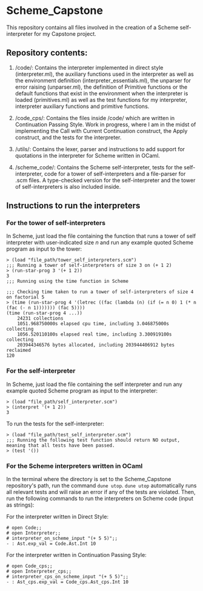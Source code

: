 # Scheme_Capstone
This repository contains all files involved in the creation of a Scheme self-interpreter for my Capstone project.

## Repository contents:

1) /code/: Contains the interpreter implemented in direct style (interpreter.ml), the auxiliary functions used in the interpreter as well as the environment definition (interpreter_essentials.ml), the unparser for error raising (unparser.ml), the definition of Primitive functions or the default functions that exist in the environment when the interpreter is loaded (primitives.ml) as well as the test functions for my interpreter, interpreter auxiliary functions and primitive functions.

2) /code_cps/: Contains the files inside /code/ which are written in Continuation Passing Style. Work in progress, where I am in the midst of implementing the Call with Current Continuation construct, the Apply construct, and the tests for the interpreter.

3) /utils/: Contains the lexer, parser and instructions to add support for quotations in the interpreter for Scheme written in OCaml.

4) /scheme_code/: Contains the Scheme self-interpreter, tests for the self-interpreter, code for a tower of self-interpreters and a file-parser for .scm files. A type-checked version for the self-interpreter and the tower of self-interpreters is also included inside.

## Instructions to run the interpreters

### For the tower of self-interpreters
In Scheme, just load the file containing the function that runs a tower of self interpreter with user-indicated size _n_ and run any example quoted Scheme program
as input to the tower:
```
> (load "file_path/tower_self_interpreters.scm")
;;; Running a tower of self-interpreters of size 3 on (+ 1 2)
> (run-star-prog 3 '(+ 1 2))
3
;;; Running using the time function in Scheme

;;; Checking time taken to run a tower of self-interpreters of size 4 on factorial 5
> (time (run-star-prog 4 '(letrec ((fac (lambda (n) (if (= n 0) 1 (* n (fac (- n 1))))))) (fac 5))))
(time (run-star-prog 4 ...))
    24231 collections
    1051.968750000s elapsed cpu time, including 3.046875000s collecting
    1056.520110100s elapsed real time, including 3.300919100s collecting
    203944346576 bytes allocated, including 203944406912 bytes reclaimed
120
```

### For the self-interpreter
In Scheme, just load the file containing the self interpreter and run any example quoted Scheme program
as input to the interpreter:
```
> (load "file_path/self_interpreter.scm")
> (interpret '(+ 1 2))
3
```
To run the tests for the self-interpreter:
```
> (load "file_path/test_self_interpreter.scm")
;;; Running the following test function should return NO output, meaning that all tests have been passed.
> (test '())
```

### For the Scheme interpreters written in OCaml 
In the terminal where the directory is set to the Scheme_Capstone repository's path, run the command `dune utop`. `dune utop` automatically runs all relevant tests and will raise an error if any of the tests are violated. Then, run the following commands to run the interpreters on Scheme code (input as strings):

For the interpreter written in Direct Style:
```
# open Code;;
# open Interpreter;;
# interpreter_on_scheme_input "(+ 5 5)";;
- : Ast.exp_val = Code.Ast.Int 10
```
For the interpreter written in Continuation Passing Style:
```
# open Code_cps;;
# open Interpreter_cps;;
# interpreter_cps_on_scheme_input "(+ 5 5)";;
- : Ast_cps.exp_val = Code_cps.Ast_cps.Int 10
```

